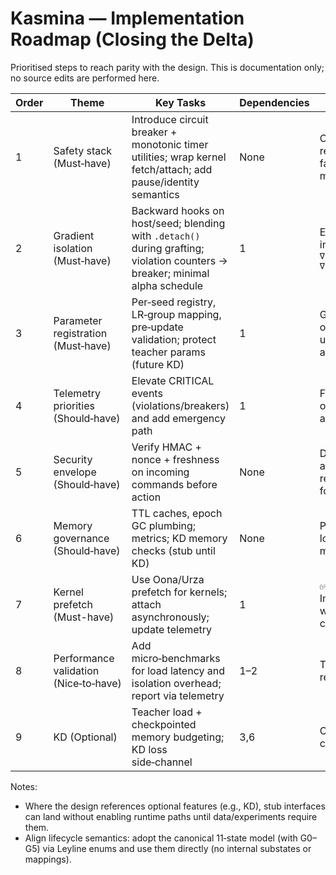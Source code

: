 # Kasmina — Implementation Roadmap (Closing the Delta)

Prioritised steps to reach parity with the design. This is documentation only; no source edits are performed here.

| Order | Theme | Key Tasks | Dependencies | Outcome |
| --- | --- | --- | --- | --- |
| 1 | Safety stack (Must‑have) | Introduce circuit breaker + monotonic timer utilities; wrap kernel fetch/attach; add pause/identity semantics | None | Observable, recoverable failure modes |
| 2 | Gradient isolation (Must‑have) | Backward hooks on host/seed; blending with `.detach()` during grafting; violation counters → breaker; minimal alpha schedule | 1 | Enforce invariant `∇L_host ∩ ∇L_seed = ∅` |
| 3 | Parameter registration (Must‑have) | Per‑seed registry, LR‑group mapping, pre‑update validation; protect teacher params (future KD) | 1 | Guard optimiser updates and audit trail |
| 4 | Telemetry priorities (Should‑have) | Elevate CRITICAL events (violations/breakers) and add emergency path | 1 | Faster operator awareness |
| 5 | Security envelope (Should‑have) | Verify HMAC + nonce + freshness on incoming commands before action | None | Defend against replay and forgery |
| 6 | Memory governance (Should‑have) | TTL caches, epoch GC plumbing; metrics; KD memory checks (stub until KD) | None | Predictable long‑run memory |
| 7 | Kernel prefetch (Must-have) | Use Oona/Urza prefetch for kernels; attach asynchronously; update telemetry | 1 | ✅ Implemented with Oona coordinator |
| 8 | Performance validation (Nice‑to‑have) | Add micro‑benchmarks for load latency and isolation overhead; report via telemetry | 1–2 | Track regressions |
| 9 | KD (Optional) | Teacher load + checkpointed memory budgeting; KD loss side‑channel | 3,6 | C‑024 capability |

Notes:
- Where the design references optional features (e.g., KD), stub interfaces can land without enabling runtime paths until data/experiments require them.
- Align lifecycle semantics: adopt the canonical 11‑state model (with G0–G5) via Leyline enums and use them directly (no internal substates or mappings).
